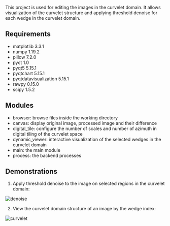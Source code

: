 This project is used for editing the images in the curvelet domain. It allows visualization of the curvelet structure and applying threshold denoise for each wedge in the curvelet domain.

## Requirements
- matplotlib 3.3.1
- numpy 1.19.2
- pillow 7.2.0
- pyct 1.0
- pyqt5 5.15.1
- pyqtchart 5.15.1
- pyqtdatavisualization 5.15.1
- rawpy 0.15.0
- scipy 1.5.2
    
## Modules 
- browser: browse files inside the working directory
- canvas: display original image, processed image and their difference
- digital_tile: configure the number of scales and number of azimuth in digital tiling of the curvelet space
- dynamic_viewer: interactive visualization of the selected wedges in the curvelet domain
- main: the main module
- process: the backend processes

## Demonstrations

1. Apply threshold denoise to the image on selected regions in the curvelet domain:

![denoise](https://user-images.githubusercontent.com/38077812/111381638-f84ba480-8673-11eb-814f-55afeb1dee1f.gif)

2. View the curvelet domain structure of an image by the wedge index:

![curvelet](https://user-images.githubusercontent.com/38077812/111381706-0bf70b00-8674-11eb-966d-0dad36ff0d59.gif)
